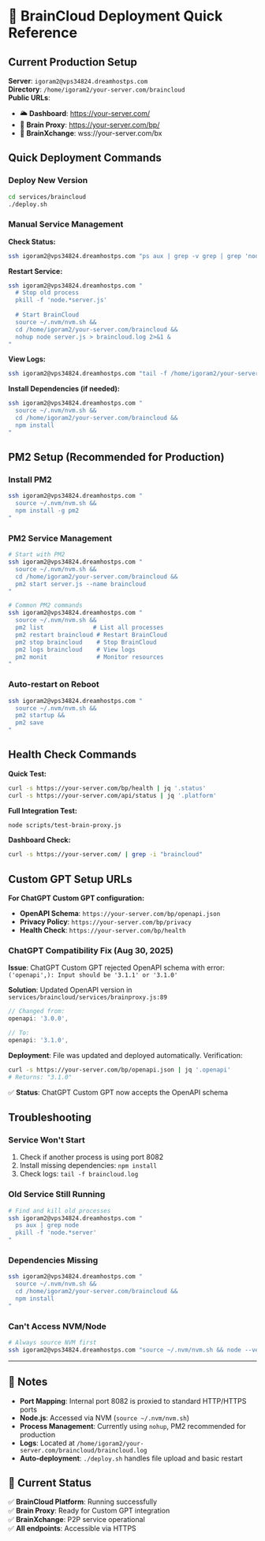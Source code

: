 # 🚀 BrainCloud Deployment Quick Reference

## Current Production Setup

**Server**: `igoram2@vps34824.dreamhostps.com`  
**Directory**: `/home/igoram2/your-server.com/braincloud`  
**Public URLs**: 
- 🌥️ **Dashboard**: https://your-server.com/
- 🧠 **Brain Proxy**: https://your-server.com/bp/
- 🤝 **BrainXchange**: wss://your-server.com/bx

## Quick Deployment Commands

### Deploy New Version
```bash
cd services/braincloud
./deploy.sh
```

### Manual Service Management

**Check Status:**
```bash
ssh igoram2@vps34824.dreamhostps.com "ps aux | grep -v grep | grep 'node.*server'"
```

**Restart Service:**
```bash
ssh igoram2@vps34824.dreamhostps.com "
  # Stop old process
  pkill -f 'node.*server.js'
  
  # Start BrainCloud
  source ~/.nvm/nvm.sh && 
  cd /home/igoram2/your-server.com/braincloud && 
  nohup node server.js > braincloud.log 2>&1 &
"
```

**View Logs:**
```bash
ssh igoram2@vps34824.dreamhostps.com "tail -f /home/igoram2/your-server.com/braincloud/braincloud.log"
```

**Install Dependencies (if needed):**
```bash
ssh igoram2@vps34824.dreamhostps.com "
  source ~/.nvm/nvm.sh && 
  cd /home/igoram2/your-server.com/braincloud && 
  npm install
"
```

## PM2 Setup (Recommended for Production)

### Install PM2
```bash
ssh igoram2@vps34824.dreamhostps.com "
  source ~/.nvm/nvm.sh && 
  npm install -g pm2
"
```

### PM2 Service Management
```bash
# Start with PM2
ssh igoram2@vps34824.dreamhostps.com "
  source ~/.nvm/nvm.sh && 
  cd /home/igoram2/your-server.com/braincloud && 
  pm2 start server.js --name braincloud
"

# Common PM2 commands
ssh igoram2@vps34824.dreamhostps.com "
  source ~/.nvm/nvm.sh && 
  pm2 list              # List all processes
  pm2 restart braincloud # Restart BrainCloud
  pm2 stop braincloud    # Stop BrainCloud
  pm2 logs braincloud    # View logs
  pm2 monit              # Monitor resources
"
```

### Auto-restart on Reboot
```bash
ssh igoram2@vps34824.dreamhostps.com "
  source ~/.nvm/nvm.sh && 
  pm2 startup && 
  pm2 save
"
```

## Health Check Commands

**Quick Test:**
```bash
curl -s https://your-server.com/bp/health | jq '.status'
curl -s https://your-server.com/api/status | jq '.platform'
```

**Full Integration Test:**
```bash
node scripts/test-brain-proxy.js
```

**Dashboard Check:**
```bash
curl -s https://your-server.com/ | grep -i "braincloud"
```

## Custom GPT Setup URLs

**For ChatGPT Custom GPT configuration:**

- **OpenAPI Schema**: `https://your-server.com/bp/openapi.json`
- **Privacy Policy**: `https://your-server.com/bp/privacy`
- **Health Check**: `https://your-server.com/bp/health`

### ChatGPT Compatibility Fix (Aug 30, 2025)
**Issue**: ChatGPT Custom GPT rejected OpenAPI schema with error: `('openapi',): Input should be '3.1.1' or '3.1.0'`

**Solution**: Updated OpenAPI version in `services/braincloud/services/brainproxy.js:89`
```javascript
// Changed from:
openapi: '3.0.0',

// To:
openapi: '3.1.0',
```

**Deployment**: File was updated and deployed automatically. Verification:
```bash
curl -s https://your-server.com/bp/openapi.json | jq '.openapi'
# Returns: "3.1.0"
```

✅ **Status**: ChatGPT Custom GPT now accepts the OpenAPI schema

## Troubleshooting

### Service Won't Start
1. Check if another process is using port 8082
2. Install missing dependencies: `npm install`
3. Check logs: `tail -f braincloud.log`

### Old Service Still Running
```bash
# Find and kill old processes
ssh igoram2@vps34824.dreamhostps.com "
  ps aux | grep node
  pkill -f 'node.*server'
"
```

### Dependencies Missing
```bash
ssh igoram2@vps34824.dreamhostps.com "
  source ~/.nvm/nvm.sh && 
  cd /home/igoram2/your-server.com/braincloud && 
  npm install
"
```

### Can't Access NVM/Node
```bash
# Always source NVM first
ssh igoram2@vps34824.dreamhostps.com "source ~/.nvm/nvm.sh && node --version"
```

---

## 📝 Notes

- **Port Mapping**: Internal port 8082 is proxied to standard HTTP/HTTPS ports
- **Node.js**: Accessed via NVM (`source ~/.nvm/nvm.sh`)
- **Process Management**: Currently using `nohup`, PM2 recommended for production
- **Logs**: Located at `/home/igoram2/your-server.com/braincloud/braincloud.log`
- **Auto-deployment**: `./deploy.sh` handles file upload and basic restart

## 🎯 Current Status

✅ **BrainCloud Platform**: Running successfully  
✅ **Brain Proxy**: Ready for Custom GPT integration  
✅ **BrainXchange**: P2P service operational  
✅ **All endpoints**: Accessible via HTTPS